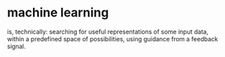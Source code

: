 #  machine learning 
is, technically: searching for useful representations of some input data, within a predefined space of possibilities, using guidance from a feedback signal.
